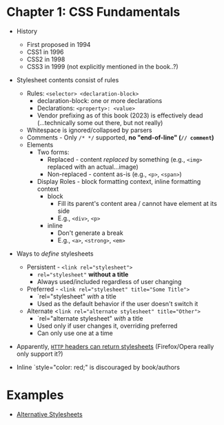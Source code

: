 # Chapter 1: CSS Fundamentals

-   History
    -   First proposed in 1994
    -   CSS1 in 1996
    -   CSS2 in 1998
    -   CSS3 in 1999 (not explicitly mentioned in the book..?)
-   Stylesheet contents consist of rules

    -   Rules: `<selector> <declaration-block>`
        -   declaration-block: one or more declarations
        -   Declarations: `<property>: <value>`
        -   Vendor prefixing as of this book (2023) is effectively dead (...technically some out there, but not really)
    -   Whitespace is ignored/collapsed by parsers
    -   Comments - Only `/* */` supported, **no "end-of-line" (`// comment`)**
    -   Elements
        -   Two forms:
            -   Replaced - content _replaced_ by something (e.g., `<img>` replaced with an actual...image)
            -   Non-replaced - content as-is (e.g., `<p>`, `<span>`)
        -   Display Roles - block formatting context, inline formatting context
            -   block
                -   Fill its parent's content area / cannot have element at its side
                -   E.g., `<div>`, `<p>`
            -   inline
                -   Don't generate a break
                -   E.g., `<a>`, `<strong>`, `<em>`

-   Ways to _define_ stylesheets
    -   Persistent - `<link rel="stylesheet">`
        -   `rel="stylesheet"` **without a title**
        -   Always used/included regardless of user changing
    -   Preferred - `<link rel="stylesheet" title="Some Title">`
        -   `rel="stylesheet" _with_ a title
        -   Used as the default behavior if the user doesn't switch it
    -   Alternate <`link rel="alternate stylesheet" title="Other">`
        -   `rel="alternate stylesheet" _with_ a title
        -   Used only if user changes it, overriding preferred
        -   Can only use one at a time
-   Apparently, [`HTTP` headers can return stylesheets](https://www.impressivewebs.com/adding-css-to-a-page-via-http-headers/) (Firefox/Opera really only support it?)
-   Inline `style="color: red;" is discouraged by book/authors

# Examples

-   [Alternative Stylesheets](./examples/alternative-stylesheets.html)
